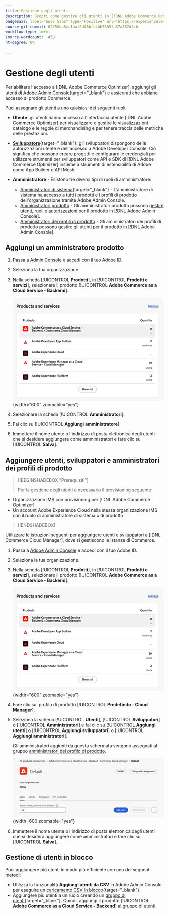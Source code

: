 ```yaml
---
title: Gestione degli utenti
description: Scopri come gestire gli utenti in [!DNL Adobe Commerce Optimizer].
badgeSaas: label="Solo SaaS" type="Positive" url="https://experienceleague.adobe.com/en/docs/commerce/user-guides/product-solutions" tooltip="Applicabile solo ai progetti Adobe Commerce as a Cloud Service e Adobe Commerce Optimizer (infrastruttura SaaS gestita da Adobe)."
source-git-commit: 02758aa5cc14af6d46bfc4bb7865fa37a787d4cb
workflow-type: tm+mt
source-wordcount: '458'
ht-degree: 0%

---
```


# Gestione degli utenti

Per abilitare l&#39;accesso a [!DNL Adobe Commerce Optimizer], aggiungi gli utenti di [Adobe Admin Console](https://adminconsole.adobe.com){target="_blank"} e assicurati che abbiano accesso al prodotto Commerce.

Puoi assegnare gli utenti a uno qualsiasi dei seguenti ruoli:

- **Utente**: gli utenti hanno accesso all&#39;interfaccia utente [!DNL Adobe Commerce Optimizer] per visualizzare e gestire le visualizzazioni catalogo e le regole di merchandising e per tenere traccia delle metriche delle prestazioni.

- [**Sviluppatore**](https://helpx.adobe.com/enterprise/using/manage-developers.html#Adddevelopers){target="_blank"}: gli sviluppatori dispongono delle autorizzazioni utente e dell&#39;accesso a Adobe Developer Console. Ciò significa che possono creare progetti e configurare le credenziali per utilizzare strumenti per sviluppatori come API e SDK di [!DNL Adobe Commerce Optimizer] insieme a strumenti di estensibilità di Adobe come App Builder e API Mesh.

- **Amministratore** - Esistono tre diversi tipi di ruoli di amministratore:
   - [Amministratori di sistema](https://helpx.adobe.com/enterprise/using/admin-roles.html){target="_blank"} - L&#39;amministratore di sistema ha accesso a tutti i prodotti e i profili di prodotto dell&#39;organizzazione tramite Adobe Admin Console.
   - [Amministratori prodotto](#add-a-product-admin) - Gli amministratori prodotto possono [gestire utenti, ruoli e autorizzazioni per il prodotto](#add-users-and-admins) in [!DNL Adobe Admin Console].
   - [Amministratori dei profili di prodotto](#add-users-developers-and-product-profile-admins) - Gli amministratori dei profili di prodotto possono gestire gli utenti per il prodotto in [!DNL Adobe Admin Console].

## Aggiungi un amministratore prodotto

1. Passa a [Admin Console](https://adminconsole.adobe.com) e accedi con il tuo Adobe ID.

1. Seleziona la tua organizzazione.

1. Nella scheda [!UICONTROL **Prodotti**], in [!UICONTROL **Prodotti e servizi**], selezionare il prodotto [!UICONTROL **Adobe Commerce as a Cloud Service - Backend**].

   ![seleziona il prodotto](../cloud-service/assets/backend.png){width="600" zoomable="yes"}

1. Selezionare la scheda [!UICONTROL **Amministratori**].

1. Fai clic su [!UICONTROL **Aggiungi amministratore**].

1. Immettere il nome utente o l&#39;indirizzo di posta elettronica degli utenti che si desidera aggiungere come amministratori e fare clic su [!UICONTROL **Salva**].

## Aggiungere utenti, sviluppatori e amministratori dei profili di prodotto

>[!BEGINSHADEBOX &quot;Prerequisiti&quot;]
>
>Per la gestione degli utenti è necessario il provisioning seguente:

- Organizzazione IMS con provisioning per [!DNL Adobe Commerce Optimizer]
- Un account Adobe Experience Cloud nella stessa organizzazione IMS con il ruolo di amministratore di sistema o di prodotto

>[!ENDSHADEBOX]

Utilizzare le istruzioni seguenti per aggiungere utenti e sviluppatori a [!DNL Commerce Cloud Manager], dove si gestiscono le istanze di Commerce.

1. Passa a [Adobe Admin Console](https://adminconsole.adobe.com) e accedi con il tuo Adobe ID.

1. Seleziona la tua organizzazione.

1. Nella scheda [!UICONTROL **Prodotti**], in [!UICONTROL **Prodotti e servizi**], selezionare il prodotto [!UICONTROL **Adobe Commerce as a Cloud Service - Backend**].

   ![seleziona il prodotto](../cloud-service/assets/backend.png){width="600" zoomable="yes"}

1. Fare clic sul profilo di prodotto [!UICONTROL **Predefinito - Cloud Manager**].

1. Seleziona la scheda [!UICONTROL **Utenti**], [!UICONTROL **Sviluppatori**] o [!UICONTROL **Amministratori**] e fai clic su [!UICONTROL **Aggiungi utenti**] o [!UICONTROL **Aggiungi sviluppatori**] o [!UICONTROL **Aggiungi amministratori**].

   Gli amministratori aggiunti da questa schermata vengono assegnati al gruppo [amministratori del profilo di prodotto](#understanding-roles).

   ![scheda selezionata](../cloud-service/assets/tab-select.png){width=600 zoomable="yes"}

1. Immettere il nome utente o l&#39;indirizzo di posta elettronica degli utenti che si desidera aggiungere come amministratori e fare clic su [!UICONTROL **Salva**].

## Gestione di utenti in blocco

Puoi aggiungere più utenti in modo più efficiente con uno dei seguenti metodi:

- Utilizza la funzionalità **Aggiungi utenti da CSV** in Adobe Admin Console per eseguire un [caricamento CSV in blocco](https://helpx.adobe.com/enterprise/using/bulk-upload-users.html){target="_blank"}.
- Aggiungere più utenti a un ruolo creando un [gruppo di utenti](https://helpx.adobe.com/enterprise/using/user-groups.html){target="_blank"}. Quindi, aggiungi il prodotto [!UICONTROL **Adobe Commerce as a Cloud Service - Backend**] al gruppo di utenti.

